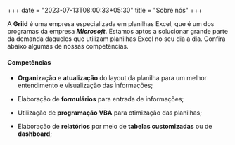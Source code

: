 +++
date = "2023-07-13T08:00:33+05:30"
title = "Sobre nós"
+++

A **Griid** é uma empresa especializada em planilhas Excel, que é um dos programas da empresa ___Microsoft___. Estamos aptos a solucionar grande parte da demanda daqueles que utilizam planilhas Excel no seu dia a dia. Confira abaixo algumas de nossas competências. 

#### Competências

- **Organização** e **atualização** do layout da planilha para um melhor entendimento e visualização das informações;

- Elaboração de **formulários** para entrada de informações;

- Utilização de **programação VBA** para otimização das planilhas;

- Elaboração de **relatórios** por meio de __tabelas customizadas__ ou de __dashboard__;